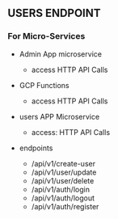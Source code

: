 ## USERS ENDPOINT

### For Micro-Services

- Admin App microservice
    - access HTTP API Calls
- GCP Functions
    - access HTTP API Calls
- users APP Microservice
    - access: HTTP API Calls    
    
- endpoints

    - /api/v1/create-user
    - /api/v1/user/update
    - /api/v1/user/delete
    - /api/v1/auth/login
    - /api/v1/auth/logout
    - /api/v1/auth/register
    

    
